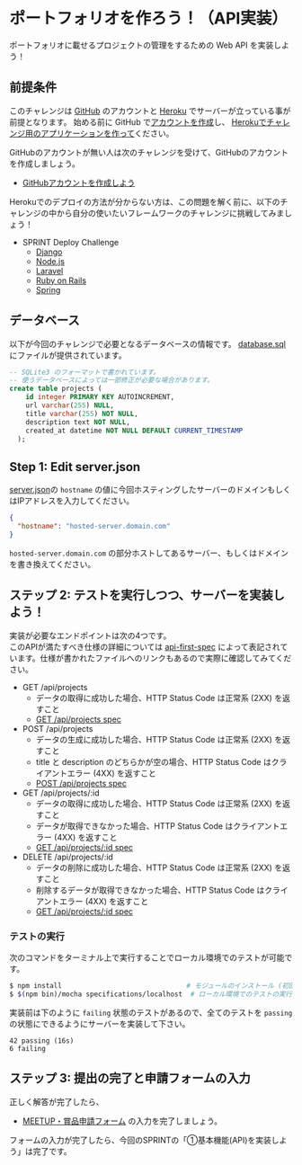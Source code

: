 # ポートフォリオを作ろう！（API実装）
ポートフォリオに載せるプロジェクトの管理をするための Web API を実装しよう！

## 前提条件
このチャレンジは [GitHub](https://github.com) のアカウントと [Heroku](https://heroku.com) でサーバーが立っている事が前提となります。
始める前に GitHub で[アカウントを作成](https://github.com/join)し、 [Herokuでチャレンジ用のアプリケーションを作って](https://dashboard.heroku.com/new)ください。

GitHubのアカウントが無い人は次のチャレンジを受けて、GitHubのアカウントを作成しましょう。  
- [GitHubアカウントを作成しよう](https://app.code-check.io/orgs/codecheck_official/challenges/70)

Herokuでのデプロイの方法が分からない方は、この問題を解く前に、以下のチャレンジの中から自分の使いたいフレームワークのチャレンジに挑戦してみましょう！
- SPRINT Deploy Challenge
  - [Django](https://app.code-check.io/orgs/codecheck_official/challenges/71)
  - [Node.js](https://app.code-check.io/orgs/codecheck_official/challenges/69)
  - [Laravel](https://app.code-check.io/orgs/codecheck_official/challenges/73)
  - [Ruby on Rails](https://app.code-check.io/orgs/codecheck_official/challenges/75)
  - [Spring](https://app.code-check.io/orgs/codecheck_official/challenges/72)

## データベース
以下が今回のチャレンジで必要となるデータベースの情報です。
[database.sql](./specifications/database.sql)にファイルが提供されています。

```sql
-- SQLite3 のフォーマットで書かれています。
-- 使うデータベースによっては一部修正が必要な場合があります。
create table projects (
    id integer PRIMARY KEY AUTOINCREMENT,
    url varchar(255) NULL,
    title varchar(255) NOT NULL,
    description text NOT NULL,
    created_at datetime NOT NULL DEFAULT CURRENT_TIMESTAMP
  );
```

## Step 1: Edit server.json
[server.json](./server.json)の `hostname` の値に今回ホスティングしたサーバーのドメインもしくはIPアドレスを入力してください。

```json
{
  "hostname": "hosted-server.domain.com"
}
```
`hosted-server.domain.com` の部分ホストしてあるサーバー、もしくはドメインを書き換えてください。

## ステップ 2: テストを実行しつつ、サーバーを実装しよう！
実装が必要なエンドポイントは次の4つです。  
このAPIが満たすべき仕様の詳細については [api-first-spec](https://github.com/shunjikonishi/api-first-spec) によって表記されています。仕様が書かれたファイルへのリンクもあるので実際に確認してみてください。

- GET /api/projects
  - データの取得に成功した場合、HTTP Status Code は正常系 (2XX) を返すこと
  - [GET /api/projects spec](./specifications/localhost/GET-api-projects.spec.js)
- POST /api/projects
  - データの生成に成功した場合、HTTP Status Code は正常系 (2XX) を返すこと
  - title と description のどちらかが空の場合、HTTP Status Code はクライアントエラー (4XX) を返すこと
  - [POST /api/projects spec](./specifications/localhost/POST-api-projects.spec.js)
- GET /api/projects/:id
  - データの取得に成功した場合、HTTP Status Code は正常系 (2XX) を返すこと
  - データが取得できなかった場合、HTTP Status Code はクライアントエラー (4XX) を返すこと
  - [GET /api/projects/:id spec](./specifications/localhost/GET-api-projects_id.spec.js)
- DELETE /api/projects/:id
  - データの削除に成功した場合、HTTP Status Code は正常系 (2XX) を返すこと
  - 削除するデータが取得できなかった場合、HTTP Status Code はクライアントエラー (4XX) を返すこと
  - [GET /api/projects/:id spec](./specifications/localhost/DELETE-api-projects_id.spec.js)

### テストの実行  
次のコマンドをターミナル上で実行することでローカル環境でのテストが可能です。

```bash
$ npm install                               # モジュールのインストール (初回のみ実行)
$ $(npm bin)/mocha specifications/localhost  # ローカル環境でのテストの実行
```

実装前は下のように `failing` 状態のテストがあるので、全てのテストを `passing` の状態にできるようにサーバーを実装して下さい。

```
42 passing (16s)
6 failing
```

## ステップ 3: 提出の完了と申請フォームの入力
正しく解答が完了したら、
- [MEETUP・賞品申請フォーム](http://j.mp/sprint_meetupform)
の入力を完了しましょう。  
  
フォームの入力が完了したら、今回のSPRINTの「①基本機能(API)を実装しよう」は完了です。
